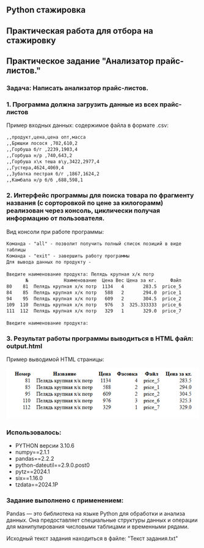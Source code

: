 ## Python стажировка
## Практическая работа для отбора на стажировку
## Практическое задание "Анализатор прайс-листов."

### Задача: Написать анализатор прайс-листов.



### 1. Программа должна загрузить данные из всех прайс-листов
Пример входных данных: содержимое файла в формате .csv:
```
,,продукт,цена,цена опт,масса
,,Брюшки лосося ,702,610,2
,,Горбуша б/г ,2239,1903,4
,,Горбуша н/р ,740,643,2
,,Горбуша х\к теша в\у,3422,2977,4
,,Густера,4624,4069,4
,,Зубатка пестрая б/г ,1867,1624,2
,,Камбала н/р б/б ,688,598,1
```

### 2. Интерфейс программы для поиска товара по фрагменту названия (с сорторовкой по цене за килогорамм) реализован через консоль, циклически получая информацию от пользователя.

Вид консоли при работе программы: 
```
Команда - "all" - позволит получить полный список позиций в виде таблицы
Команда - "exit" - завершить работу программы
Для вывода данных по продукту - 

Введите наименование продукта: Пелядь крупная х/к потр
       №             Наименование  Цена Вес Цена за кг.     Файл
80    81  Пелядь крупная х/к потр  1134   4       283.5  price_5
84    85  Пелядь крупная х/к потр   588   2       294.0  price_1
94    95  Пелядь крупная х/к потр   609   2       304.5  price_2
109  110  Пелядь крупная х/к потр   976   3  325.333333  price_6
111  112  Пелядь крупная х/к потр   329   1       329.0  price_7

Введите наименование продукта: 
```

### 3. Результат работы программы выводиться в HTML файл: output.html
Пример выводимой HTML страницы:

 ![Example](images/example_html.png)
 
### Использовалось:

- PYTHON версии 3.10.6
- numpy==2.1.1
- pandas==2.2.2
- python-dateutil==2.9.0.post0
- pytz==2024.1
- six==1.16.0
- tzdata==2024.1P


### Задание выполнено с применением:

Pandas — это библиотека на языке Python для обработки и анализа данных. Она предоставляет специальные структуры данных и операции для манипулирования числовыми таблицами и временными рядами.

Исходный текст задания находиться в файле: "Текст задания.txt"